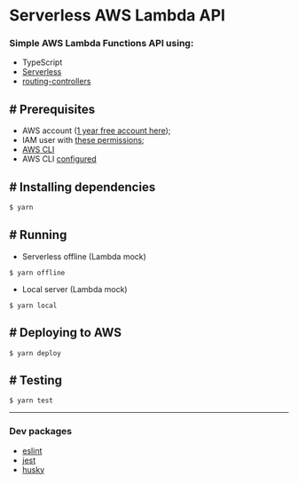 # Serverless AWS Lambda API

### Simple AWS Lambda Functions API using:

- TypeScript
- [Serverless](https://www.serverless.com/)
- [routing-controllers](https://github.com/typestack/routing-controllers)

## # Prerequisites

- AWS account ([1 year free account here](https://aws.amazon.com/free/));
- IAM user with [these permissions](https://gist.github.com/lukaskj/671a21c3acc55d801584939ebf2155f8);
- [AWS CLI](https://aws.amazon.com/cli/)
- AWS CLI [configured](https://docs.aws.amazon.com/cli/latest/userguide/cli-configure-quickstart.html)

## # Installing dependencies

```bash
$ yarn
```

## # Running

- Serverless offline (Lambda mock)

```
$ yarn offline
```

- Local server (Lambda mock)

```
$ yarn local
```

## # Deploying to AWS

```
$ yarn deploy
```

## # Testing

```
$ yarn test
```

---

### Dev packages

- [eslint](https://github.com/eslint/eslint)
- [jest](https://github.com/facebook/jest)
- [husky](https://github.com/typicode/husky)
